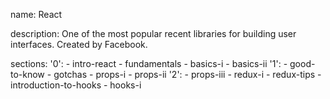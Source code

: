 name: React

description: One of the most popular recent libraries for building user interfaces. Created by Facebook.

sections:
  '0':
    - intro-react
    - fundamentals
    - basics-i
    - basics-ii
  '1':
    - good-to-know
    - gotchas
    - props-i
    - props-ii
  '2':
    - props-iii
    - redux-i
    - redux-tips
    - introduction-to-hooks
    - hooks-i